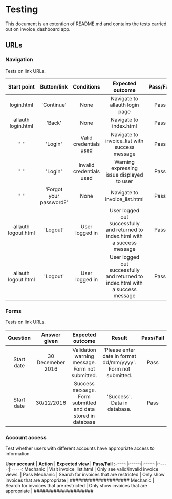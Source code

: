 # Testing
This document is an extention of README.md and contains the tests carried out on invoice_dashboard app.

## URLs

### Navigation
Tests on link URLs.

**Start point** | **Button/link** | **Conditions** | **Expected outcome** | **Pass/Fail**
:-----:|:-----:|:-----:|:-----:|:-----:
login.html | 'Continue' | None | Navigate to allauth login page | Pass
allauth login.html | 'Back' | None | Navigate to index.html | Pass
" " | 'Login' | Valid credentials used | Navigate to invoice_list with success message | Pass
" " | 'Login' | Invalid credentials used | Warning expressing issue displayed to user | Pass
" " | 'Forgot your password?' | None | Navigate to invoice_list.html | Pass
allauth logout.html | 'Logout' | User logged in | User logged out successfully and returned to index.html with a success message | Pass
allauth logout.html | 'Logout' | User logged in | User logged out successfully and returned to index.html with a success message | Pass

### Forms
Tests on link URLs.

**Question** | **Answer given** | **Expected outcome** | **Result** | **Pass/Fail**
:-----:|:-----:|:-----:|:-----:|:-----:
Start date | 30 Decemeber 2016 | Validation warning message. Form not submitted. | 'Please enter date in format dd/mm/yyyy'. Form not submitted.| Pass
Start date | 30/12/2016 | Success message. Form submitted and data stored in database | 'Success'. Data in database.| Pass

### Account access
Test whether users with different accounts have appropriate access to information.

**User account** | **Action** | **Expected view** | **Pass/Fail**
:-----:|:-----:|:-----:|:-----:|:-----:
Mechanic | Visit invoice_list.html | Only see valid/invalid invoice views. | Pass
Mechanic | Search for invoices that are restricted  | Only show invoices that are appropriate | #####################
Mechanic | Search for invoices that are restricted  | Only show invoices that are appropriate | #####################